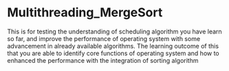 # Multithreading_MergeSort
This is for testing the understanding of scheduling algorithm you have learn so 
far, and improve the performance of operating system with some advancement in already 
available algorithms.
The learning outcome of this that you are able to identify core functions of 
operating system and how to enhanced the performance with the integration of sorting 
algorithm
